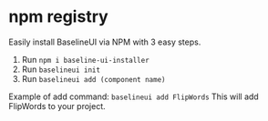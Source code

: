 # npm registry

Easily install BaselineUI via NPM with 3 easy steps. 

1. Run `npm i baseline-ui-installer`
2. Run `baselineui init`
3. Run `baselineui add (component name)`

Example of add command: `baselineui add FlipWords`
This will add FlipWords to your project.
